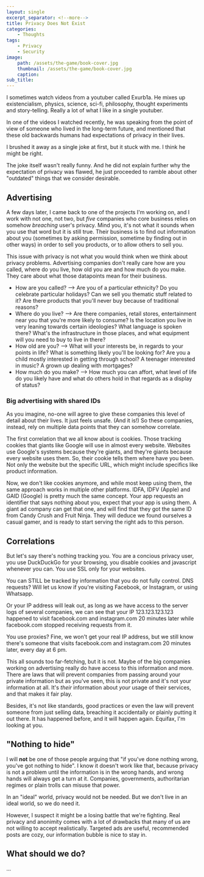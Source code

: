```yaml
---
layout: single
excerpt_separator: <!--more-->
title: Privacy Does Not Exist
categories:
    - Thoughts
tags:
    - Privacy
    - Security
image:
    path: /assets/the-game/book-cover.jpg
    thumbnail: /assets/the-game/book-cover.jpg
    caption: 
sub_title: 
---
```


I sometimes watch videos from a youtuber called Exurb1a. He mixes up existencialism, physics, science, sci-fi, philosophy, thought experiments and story-telling. Really a lot of what I like in a single youtuber.

In one of the videos I watched recently, he was speaking from the point of view of someone who lived in the long-term future, and mentioned that these old backwards humans had expectations of privacy in their lives.

I brushed it away as a single joke at first, but it stuck with me. I think he might be right.

<!--more-->

The joke itself wasn't really funny. And he did not explain further why the expectation of privacy was flawed, he just proceeded to ramble about other "outdated" things that we consider desirable.

## Advertising

A few days later, I came back to one of the projects I'm working on, and I work with not one, not two, but _five_ companies who core business relies on somehow _breaching_ user's privacy. Mind you, it's not what it sounds when you use that word but it is still true. Their business is to find out information about you (sometimes by asking permission, sometime by finding out in other ways) in order to sell you products, or to allow others to sell you.

This issue with privacy is not what you would think when we think about privacy problems. Advertising companies don't really care how are you called, where do you live, how old you are and how much do you make. They care about what those datapoints mean for their business.

- How are you called? --> Are you of a particular ethnicity? Do you celebrate particular holidays? Can we sell you thematic stuff related to it? Are there products that you'll never buy because of traditional reasons?
- Where do you live? --> Are there companies, retail stores, entertainment near you that you're more likely to consume? Is the location you live in very leaning towards certain ideologies? What language is spoken there? What's the infrastructure in those places, and what equipment will you need to buy to live in there?
- How old are you? --> What will your interests be, in regards to your points in life? What is something likely you'll be looking for? Are you a child mostly interested in getting through school? A teenager interested in music? A grown up dealing with mortgages?
- How much do you make? --> How much you can affort, what level of life do you likely have and what do others hold in that regards as a display of status? 

### Big advertising with shared IDs

As you imagine, no-one will agree to give these companies this level of detail about their lives. It just feels unsafe. (And it is!) So these companies, instead, rely on multiple data points that they can somehow correlate.

The first correlation that we all know about is cookies. Those tracking cookies that giants like Google will use in almost every website. Websites use Google's systems because they're giants, and they're giants because every website uses them. So, their cookie tells them where have you been. Not only the website but the specific URL, which might include specifics like product information.

Now, we don't like cookies anymore, and while most keep using them, the same approach works in multiple other platforms. IDFA, IDFV (Apple) and GAID (Google) is pretty much the same concept. Your app requests an identifier that says nothing about you, expect that your app is using them. A giant ad company can get that one, and will find that they got the same ID from Candy Crush and Fruit Ninja. They will deduce we found ourselves a casual gamer, and is ready to start serving the right ads to this person.

## Correlations

But let's say there's nothing tracking you. You are a concious privacy user, you use DuckDuckGo for your browsing, you disable cookies and javascript whenever you can. You use SSL only for your websites.

You can STILL be tracked by information that you do not fully control. DNS requests? Will let us know if you're visiting Facebook, or Instagram, or using Whatsapp.

Or your IP address will leak out, as long as we have access to the server logs of several companies, we can see that your IP 123.123.123.123 happened to visit facebook.com and instagram.com 20 minutes later while facebook.com stopped receiving requests from it.

You use proxies? Fine, we won't get your real IP address, but we still know there's someone that visits facebook.com and instagram.com 20 minutes later, every day at 6 pm.

This all sounds too far-fetching, but it is not. Maybe of the big companies working on advertising really do have access to this information and more. There are laws that will prevent companies from passing around your private information but as you've seen, this is not private and it's not your information at all. It's _their_ information about _your_ usage of their services, and that makes it fair play.

Besides, it's not like standards, good practices or even the law will prevent someone from just selling data, breaching it accidentally or plainly putting it out there. It has happened before, and it will happen again. Equifax, I'm looking at you.

## "Nothing to hide"

I will **not** be one of those people arguing that "if you've done nothing wrong, you've got nothing to hide". I know it doesn't work like that, because privacy is not a problem until the information is in the wrong hands, and wrong hands will always get a turn at it. Companies, governments, authoritarian regimes or plain trolls can misuse that power.

In an "ideal" world, privacy would not be needed. But we don't live in an ideal world, so we do need it.

However, I suspect it might be a losing battle that we're fighting. Real privacy and anonimity comes with a lot of drawbacks that many of us are not willing to accept realistically. Targeted ads are useful, recommended posts are cozy, our information bubble is nice to stay in.

## What should we do?

...

